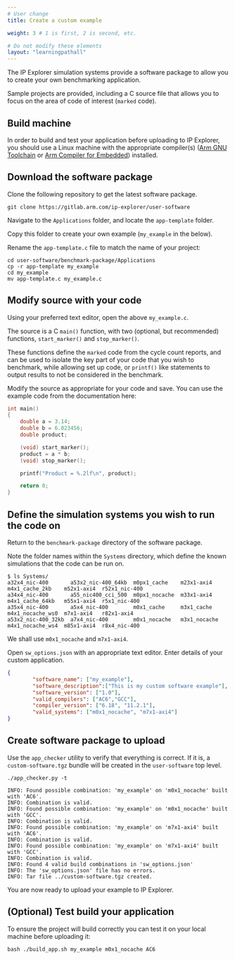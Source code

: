 ```yaml
---
# User change
title: Create a custom example

weight: 3 # 1 is first, 2 is second, etc.

# Do not modify these elements
layout: "learningpathall"
---
```


The IP Explorer simulation systems provide a software package to allow you to create your own benchmarking application.

Sample projects are provided, including a C source file that allows you to focus on the area of code of interest (`marked` code).

## Build machine

In order to build and test your application before uploading to IP Explorer, you should use a Linux machine with the appropriate compiler(s) ([Arm GNU Toolchain](/install-guides/gcc/arm-gnu/) or [Arm Compiler for Embedded](/install-guides/armclang/)) installed.

## Download the software package

Clone the following repository to get the latest software package.

```command
git clone https://gitlab.arm.com/ip-explorer/user-software
```

Navigate to the `Applications` folder, and locate the `app-template` folder.

Copy this folder to create your own example (`my_example` in the below).

Rename the `app-template.c` file to match the name of your project:

```command
cd user-software/benchmark-package/Applications
cp -r app-template my_example
cd my_example
mv app-template.c my_example.c
```

## Modify source with your code

Using your preferred text editor, open the above `my_example.c`.

The source is a C `main()` function, with two (optional, but recommended) functions, `start_marker()` and `stop_marker()`.

These functions define the `marked` code from the cycle count reports, and can be used to isolate the key part of your code that you wish to benchmark, while allowing set up code, or `printf()` like statements to output results to not be considered in the benchmark.

Modify the source as appropriate for your code and save. You can use the example code from the documentation here:

```C
int main()
{
    double a = 3.14;
    double b = 6.023456;
    double product;

    (void) start_marker();
    product = a * b;
    (void) stop_marker();

    printf("Product = %.2lf\n", product);

    return 0;
}
```

## Define the simulation systems you wish to run the code on

Return to the `benchmark-package` directory of the software package.

Note the folder names within the `Systems` directory, which define the known simulations that the code can be run on.

```output
$ ls Systems/
a32x4_nic-400       a53x2_nic-400_64kb  m0px1_cache    m23x1-axi4    m4x1_cache_2kb    m52x1-axi4  r52x1_nic-400
a34x4_nic-400       a55_nic400_cci_500  m0px1_nocache  m33x1-axi4    m4x1_cache_64kb   m55x1-axi4  r5x1_nic-400
a35x4_nic-400       a5x4_nic-400        m0x1_cache     m3x1_cache    m4x1_nocache_ws0  m7x1-axi4   r82x1-axi4
a53x2_nic-400_32kb  a7x4_nic-400        m0x1_nocache   m3x1_nocache  m4x1_nocache_ws4  m85x1-axi4  r8x4_nic-400
```
We shall use `m0x1_nocache` and `m7x1-axi4`.

Open `sw_options.json` with an appropriate text editor. Enter details of your custom application.

```json
{
        "software_name": ["my_example"],
        "software_description":["This is my custom software example"],
        "software_version": ["1.0"],
        "valid_compilers": ["AC6","GCC"],
        "compiler_version": ["6.18", "11.2.1"],
        "valid_systems": ["m0x1_nocache", "m7x1-axi4"]
}
```

## Create software package to upload

Use the `app_checker` utility to verify that everything is correct. If it is, a `custom-software.tgz` bundle will be created in the `user-software` top level.
```command
./app_checker.py -t
```
```output
INFO: Found possible combination: 'my_example' on 'm0x1_nocache' built with 'AC6'.
INFO: Combination is valid.
INFO: Found possible combination: 'my_example' on 'm0x1_nocache' built with 'GCC'.
INFO: Combination is valid.
INFO: Found possible combination: 'my_example' on 'm7x1-axi4' built with 'AC6'.
INFO: Combination is valid.
INFO: Found possible combination: 'my_example' on 'm7x1-axi4' built with 'GCC'.
INFO: Combination is valid.
INFO: Found 4 valid build combinations in 'sw_options.json'
INFO: The 'sw_options.json' file has no errors.
INFO: Tar file ../custom-software.tgz created.
```
You are now ready to upload your example to IP Explorer.

## (Optional) Test build your application

To ensure the project will build correctly you can test it on your local machine before uploading it:

```command
bash ./build_app.sh my_example m0x1_nocache AC6
```
